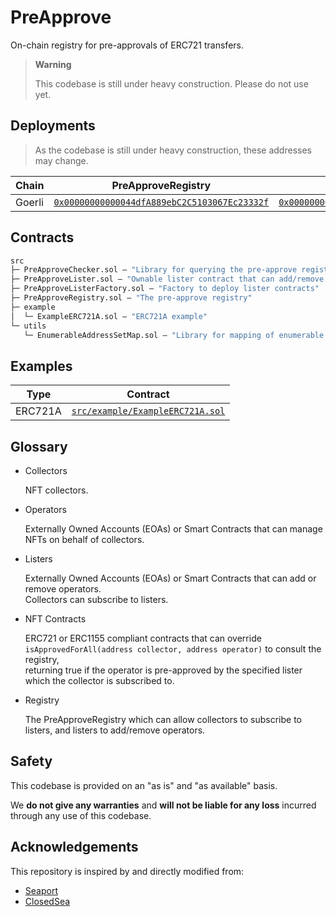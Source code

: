# PreApprove

On-chain registry for pre-approvals of ERC721 transfers.

> **Warning**
>
> This codebase is still under heavy construction. Please do not use yet.

## Deployments

> As the codebase is still under heavy construction, these addresses may change.

| Chain | PreApproveRegistry | PreApproveListerFactory |
|---|---|---|
| Goerli | [`0x00000000000044dfA889ebC2C5103067Ec23332f`](https://goerli.etherscan.io/address/0x00000000000044dfA889ebC2C5103067Ec23332f) | [`0x000000008eD362F72783dEEf4B485761b4909e53`](https://goerli.etherscan.io/address/0x000000008eD362F72783dEEf4B485761b4909e53) |

## Contracts

```ml
src
├─ PreApproveChecker.sol — "Library for querying the pre-approve registry efficiently"
├─ PreApproveLister.sol — "Ownable lister contract that can add/remove operators"
├─ PreApproveListerFactory.sol — "Factory to deploy lister contracts"
├─ PreApproveRegistry.sol — "The pre-approve registry"
├─ example
│  └─ ExampleERC721A.sol — "ERC721A example"
└─ utils
   └─ EnumerableAddressSetMap.sol — "Library for mapping of enumerable sets"
``` 

## Examples

| Type | Contract |
|---|---|
| ERC721A | [`src/example/ExampleERC721A.sol`](./src/example/ExampleERC721A.sol) |

## Glossary

- Collectors

  NFT collectors.

- Operators 

  Externally Owned Accounts (EOAs) or Smart Contracts that can manage NFTs on behalf of collectors. 

- Listers

  Externally Owned Accounts (EOAs) or Smart Contracts that can add or remove operators.  
  Collectors can subscribe to listers. 

- NFT Contracts

  ERC721 or ERC1155 compliant contracts that can override  
  `isApprovedForAll(address collector, address operator)` to consult the registry,  
  returning true if the operator is pre-approved by the specified lister which the collector is subscribed to.

- Registry

  The PreApproveRegistry which can allow collectors to subscribe to listers, and listers to add/remove operators. 

## Safety

This codebase is provided on an "as is" and "as available" basis.

We **do not give any warranties** and **will not be liable for any loss** incurred through any use of this codebase.

## Acknowledgements

This repository is inspired by and directly modified from:

- [Seaport](https://github.com/ProjectOpenSea/seaport)
- [ClosedSea](https://github.com/vectorized/closedsea)
